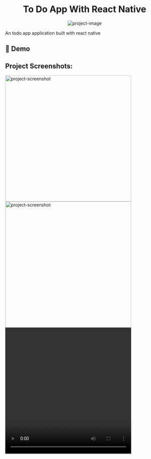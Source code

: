 <h1 align="center" id="title">To Do App With React Native</h1>

<p align="center"><img src="https://socialify.git.ci/alaahosnii/Todo-App-React-Native/image?language=1&amp;owner=1&amp;name=1&amp;stargazers=1&amp;theme=Light" alt="project-image"></p>

<p id="description">An todo app application built with react native</p>

<h2>🚀 Demo</h2>

<h2>Project Screenshots:</h2>

<img src="https://res.cloudinary.com/dnjyjohze/image/upload/v1740075237/Simulator_Screenshot_-_iPhone_16_Pro_-_2025-02-20_at_19.59.54_rfdqzd.png" alt="project-screenshot" width="400" >

<img src="https://res.cloudinary.com/dnjyjohze/image/upload/v1740075237/Simulator_Screenshot_-_iPhone_16_Pro_-_2025-02-20_at_20.07.24_s7ly53.png" alt="project-screenshot" width="400" >

<video src="https://res.cloudinary.com/dnjyjohze/video/upload/v1740075247/Simulator_Screen_Recording_-_iPhone_16_Pro_-_2025-02-20_at_20.07.11_vemsdo.mov" alt="project-screenshot" width="400" height="400/">
